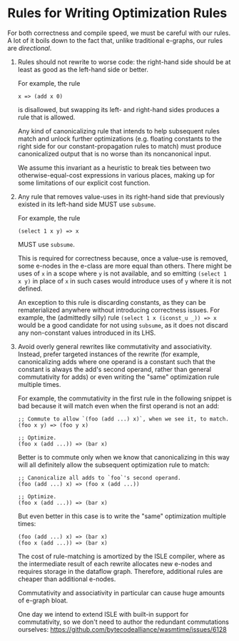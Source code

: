 # Rules for Writing Optimization Rules

For both correctness and compile speed, we must be careful with our rules. A lot
of it boils down to the fact that, unlike traditional e-graphs, our rules are
*directional*.

1. Rules should not rewrite to worse code: the right-hand side should be at
   least as good as the left-hand side or better.

   For example, the rule

       x => (add x 0)

   is disallowed, but swapping its left- and right-hand sides produces a rule
   that is allowed.

   Any kind of canonicalizing rule that intends to help subsequent rules match
   and unlock further optimizations (e.g. floating constants to the right side
   for our constant-propagation rules to match) must produce canonicalized
   output that is no worse than its noncanonical input.

   We assume this invariant as a heuristic to break ties between two
   otherwise-equal-cost expressions in various places, making up for some
   limitations of our explicit cost function.

2. Any rule that removes value-uses in its right-hand side that previously
   existed in its left-hand side MUST use `subsume`.

   For example, the rule

       (select 1 x y) => x

   MUST use `subsume`.

   This is required for correctness because, once a value-use is removed, some
   e-nodes in the e-class are more equal than others. There might be uses of `x`
   in a scope where `y` is not available, and so emitting `(select 1 x y)` in
   place of `x` in such cases would introduce uses of `y` where it is not
   defined.

   An exception to this rule is discarding constants, as they can be
   rematerialized anywhere without introducing correctness issues. For example,
   the (admittedly silly) rule `(select 1 x (iconst_u _)) => x` would be a good
   candidate for not using `subsume`, as it does not discard any non-constant
   values introduced in its LHS.

3. Avoid overly general rewrites like commutativity and associativity. Instead,
   prefer targeted instances of the rewrite (for example, canonicalizing adds
   where one operand is a constant such that the constant is always the add's
   second operand, rather than general commutativity for adds) or even writing
   the "same" optimization rule multiple times.

   For example, the commutativity in the first rule in the following snippet is
   bad because it will match even when the first operand is not an add:

       ;; Commute to allow `(foo (add ...) x)`, when we see it, to match.
       (foo x y) => (foo y x)

       ;; Optimize.
       (foo x (add ...)) => (bar x)

   Better is to commute only when we know that canonicalizing in this way will
   all definitely allow the subsequent optimization rule to match:

       ;; Canonicalize all adds to `foo`'s second operand.
       (foo (add ...) x) => (foo x (add ...))

       ;; Optimize.
       (foo x (add ...)) => (bar x)

   But even better in this case is to write the "same" optimization multiple
   times:

       (foo (add ...) x) => (bar x)
       (foo x (add ...)) => (bar x)

   The cost of rule-matching is amortized by the ISLE compiler, where as the
   intermediate result of each rewrite allocates new e-nodes and requires
   storage in the dataflow graph. Therefore, additional rules are cheaper than
   additional e-nodes.

   Commutativity and associativity in particular can cause huge amounts of
   e-graph bloat.

   One day we intend to extend ISLE with built-in support for commutativity, so
   we don't need to author the redundant commutations ourselves:
   https://github.com/bytecodealliance/wasmtime/issues/6128
